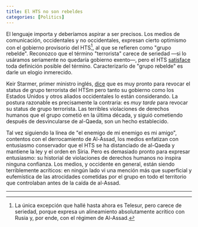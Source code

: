 ```yaml
---
title: El HTS no son rebeldes
categories: [Politics]
---
```


El lenguaje importa y deberíamos aspirar a ser precisos. Los medios de
comunicación, occidentales y no occidentales, expresan cierto optimismo con el
gobierno provisorio del HTS[^1], al que se refieren como "grupo rebelde". Reconozco que el término "terrorista" carece de seriedad —si lo usáramos
seriamente no quedaría gobierno exento—, pero el HTS
[satisface](https://slopezpereyra.github.io/2024-12-08-WhoAreHTS/) toda
definición posible del término. Caracterizarlo de "grupo rebelde" es darle un
elogio inmerecido. 

Keir Starmer, primer ministro inglés,
[dice](https://news.sky.com/story/sir-keir-starmer-says-uk-will-play-our-part-on-world-stage-as-he-announces-further-aid-for-syria-13270404)
que es muy pronto para revocar el status de grupo terrorista del HTSm pero tanto 
su gobierno como los Estados Unidos y otros aliados occidentales lo están 
considerando. La postura razonable es precisamente la contraria: es *muy tarde*
para revocar su status de grupo terrorista. Las terribles violaciones de
derechos humanos que el grupo cometió en la última década, y siguió cometiendo
después de desvincularse de al-Qaeda, son un hecho establecido.

Tal vez siguiendo la línea de "el enemigo de mi enemigo es mi amigo", contentos 
con el derrocamiento de Al-Assad, los medios enfatizan con entusiasmo conservador 
que el HTS se ha distanciado de al-Qaeda y mantiene la ley y el orden en Siria.
Pero es demasiado pronto para expresar entusiasmo: su historial de violaciones
de derechos humanos no inspira ninguna confianza. Los medios, y occidente en
general, están siendo terriblemente acríticos: en ningún lado vi una mención
más que superficial y eufemística de las atrocidades cometidas por el grupo en
todo el territorio que controlaban antes de la caída de al-Assad. 




--- 

[^1]: La única excepción que hallé hasta ahora es Telesur, pero carece de seriedad,
porque expresa un alineamiento absolutamente acrítico con Rusia y, por ende, con 
el régimen de Al-Assad.








